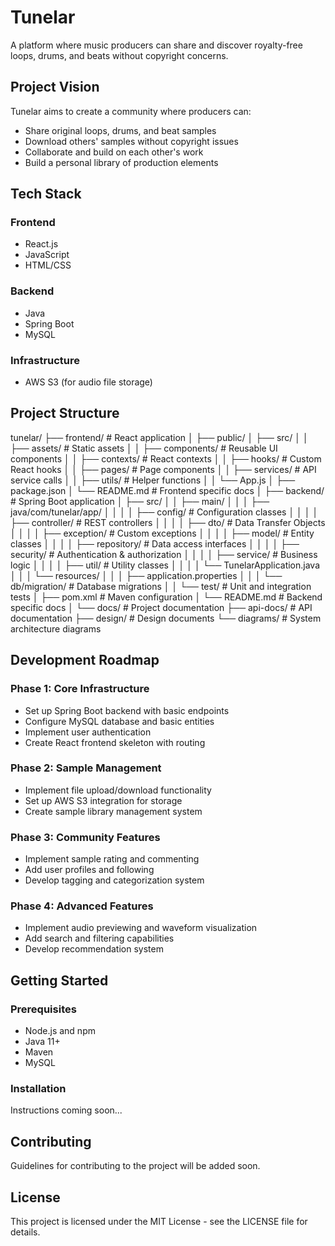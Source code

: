 # Tunelar

A platform where music producers can share and discover royalty-free loops, drums, and beats without copyright concerns.

## Project Vision

Tunelar aims to create a community where producers can:
- Share original loops, drums, and beat samples
- Download others' samples without copyright issues
- Collaborate and build on each other's work
- Build a personal library of production elements

## Tech Stack

### Frontend
- React.js
- JavaScript
- HTML/CSS

### Backend
- Java
- Spring Boot
- MySQL

### Infrastructure
- AWS S3 (for audio file storage)

## Project Structure

tunelar/
├── frontend/                  # React application
│   ├── public/
│   ├── src/
│   │   ├── assets/           # Static assets
│   │   ├── components/       # Reusable UI components
│   │   ├── contexts/         # React contexts
│   │   ├── hooks/            # Custom React hooks
│   │   ├── pages/            # Page components
│   │   ├── services/         # API service calls
│   │   ├── utils/            # Helper functions
│   │   └── App.js
│   ├── package.json
│   └── README.md             # Frontend specific docs
│
├── backend/                   # Spring Boot application
│   ├── src/
│   │   ├── main/
│   │   │   ├── java/com/tunelar/app/
│   │   │   │   ├── config/             # Configuration classes
│   │   │   │   ├── controller/         # REST controllers
│   │   │   │   ├── dto/                # Data Transfer Objects
│   │   │   │   ├── exception/          # Custom exceptions
│   │   │   │   ├── model/              # Entity classes
│   │   │   │   ├── repository/         # Data access interfaces
│   │   │   │   ├── security/           # Authentication & authorization
│   │   │   │   ├── service/            # Business logic
│   │   │   │   ├── util/               # Utility classes
│   │   │   │   └── TunelarApplication.java
│   │   │   └── resources/
│   │   │       ├── application.properties
│   │   │       └── db/migration/       # Database migrations
│   │   └── test/                       # Unit and integration tests
│   ├── pom.xml                         # Maven configuration
│   └── README.md                       # Backend specific docs
│
└── docs/                               # Project documentation
├── api-docs/                       # API documentation
├── design/                         # Design documents
└── diagrams/                       # System architecture diagrams

## Development Roadmap

### Phase 1: Core Infrastructure
- Set up Spring Boot backend with basic endpoints
- Configure MySQL database and basic entities
- Implement user authentication
- Create React frontend skeleton with routing

### Phase 2: Sample Management
- Implement file upload/download functionality
- Set up AWS S3 integration for storage
- Create sample library management system

### Phase 3: Community Features
- Implement sample rating and commenting
- Add user profiles and following
- Develop tagging and categorization system

### Phase 4: Advanced Features
- Implement audio previewing and waveform visualization
- Add search and filtering capabilities
- Develop recommendation system

## Getting Started

### Prerequisites
- Node.js and npm
- Java 11+
- Maven
- MySQL

### Installation
Instructions coming soon...

## Contributing
Guidelines for contributing to the project will be added soon.

## License
This project is licensed under the MIT License - see the LICENSE file for details.
